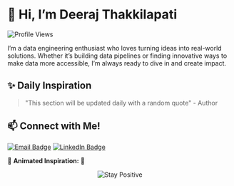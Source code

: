 
# 👋 Hi, I’m Deeraj Thakkilapati

![Profile Views](https://komarev.com/ghpvc/?username=Deeraj7&color=blue)  

I’m a data engineering enthusiast who loves turning ideas into real-world solutions. Whether it’s building data pipelines or finding innovative ways to make data more accessible, I’m always ready to dive in and create impact.

## ✨ Daily Inspiration
> "This section will be updated daily with a random quote" - Author

## 📫 Connect with Me!

[![Email Badge](https://img.shields.io/badge/Email-thakkilapatideeraj@gmail.com-red?style=flat-square&logo=gmail&logoColor=white)](mailto:thakkilapatideeraj@gmail.com)
[![LinkedIn Badge](https://img.shields.io/badge/LinkedIn-Connect-blue?style=flat-square&logo=linkedin&logoColor=white)](https://www.linkedin.com/in/deerajthakkilapatideeraj/)

🌱 **Animated Inspiration:** 🌱
<p align="center">
  <img src="https://img.shields.io/badge/-Stay%20Positive-brightgreen?style=for-the-badge&labelColor=black" alt="Stay Positive" style="animation: pulse 1s infinite;">
</p>

